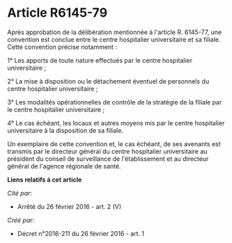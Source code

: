 # Article R6145-79

Après approbation de la délibération mentionnée à l'article R. 6145-77, une convention est conclue entre le centre
hospitalier universitaire et sa filiale. Cette convention précise notamment : 

1° Les apports de toute nature effectués par le centre hospitalier universitaire ; 

2° La mise à disposition ou le détachement éventuel de personnels du centre hospitalier universitaire ; 

3° Les modalités opérationnelles de contrôle de la stratégie de la filiale par le centre hospitalier universitaire ; 

4° Le cas échéant, les locaux et autres moyens mis par le centre hospitalier universitaire à la disposition de sa filiale. 

Un exemplaire de cette convention et, le cas échéant, de ses avenants est transmis par le directeur général du centre
hospitalier universitaire au président du conseil de surveillance de l'établissement et au directeur général de l'agence
régionale de santé.

**Liens relatifs à cet article**

_Cité par_:

  - Arrêté du 26 février 2016 - art. 2 (V)

_Créé par_:

  - Décret n°2016-211 du 26 février 2016 - art. 1

